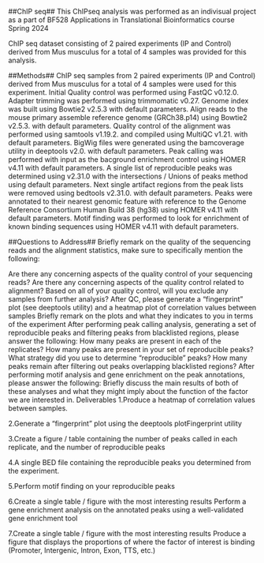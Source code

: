 ##ChIP seq##
This ChIPseq analysis was performed as an indivisual project as a part of BF528 Applications in Translational Bioinformatics course Spring 2024

ChIP seq dataset consisting of 2 paired experiments (IP and Control) derived from Mus musculus for a total of 4 samples was provided for this analysis.

##Methods##
ChIP seq samples from 2 paired experiments (IP and Control) derived from Mus musculus for a total of 4 samples were used for this experiment. Initial Quality control was performed using FastQC v0.12.0. Adapter trimming was performed using trimmomatic v0.27. Genome index was built using Bowtie2 v2.5.3 with default parameters. Align reads to the mouse primary assemble reference genome (GRCh38.p14) using Bowtie2 v2.5.3. with default parameters. Quality control of the alignment was performed using samtools v1.19.2. and compiled using MultiQC v1.21. with default parameters. BigWig files were generated using the bamcoverage utility in deeptools v2.0. with default parameters. Peak calling was performed with input as the bacground enrichment control using HOMER v4.11 with default parameters. A single list of reproducible peaks was determined using v2.31.0 with the intersections / Unions of peaks method using default parameters. Next single artifact regions from the peak lists were removed using bedtools v2.31.0. with default parameters. Peaks were annotated to their nearest genomic feature with reference to the Genome Reference Consortium Human Build 38 (hg38) using HOMER v4.11 with default parameters. Motif finding was performed to look for enrichment of known binding sequences using HOMER v4.11 with default parameters.

##Questions to Address##
Briefly remark on the quality of the sequencing reads and the alignment statistics, make sure to specifically mention the following:

Are there any concerning aspects of the quality control of your sequencing reads?
Are there any concerning aspects of the quality control related to alignment?
Based on all of your quality control, will you exclude any samples from further analysis? After QC, please generate a “fingerprint” plot (see deeptools utility) and a heatmap plot of correlation values between samples
Briefly remark on the plots and what they indicates to you in terms of the experiment After performing peak calling analysis, generating a set of reproducible peaks and filtering peaks from blacklisted regions, please answer the following:
How many peaks are present in each of the replicates?
How many peaks are present in your set of reproducible peaks? What strategy did you use to determine “reproducible” peaks?
How many peaks remain after filtering out peaks overlapping blacklisted regions? After performing motif analysis and gene enrichment on the peak annotations, please answer the following:
Briefly discuss the main results of both of these analyses and what they might imply about the function of the factor we are interested in.
Deliverables
1.Produce a heatmap of correlation values between samples.

2.Generate a “fingerprint” plot using the deeptools plotFingerprint utility

3.Create a figure / table containing the number of peaks called in each replicate, and the number of reproducible peaks

4.A single BED file containing the reproducible peaks you determined from the experiment.

5.Perform motif finding on your reproducible peaks

6.Create a single table / figure with the most interesting results Perform a gene enrichment analysis on the annotated peaks using a well-validated gene enrichment tool

7.Create a single table / figure with the most interesting results Produce a figure that displays the proportions of where the factor of interest is binding (Promoter, Intergenic, Intron, Exon, TTS, etc.)
